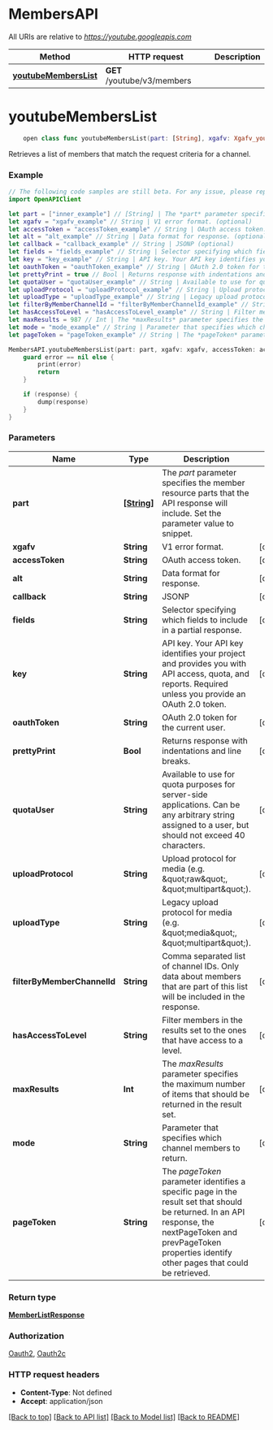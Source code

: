 # MembersAPI

All URIs are relative to *https://youtube.googleapis.com*

Method | HTTP request | Description
------------- | ------------- | -------------
[**youtubeMembersList**](MembersAPI.md#youtubememberslist) | **GET** /youtube/v3/members | 


# **youtubeMembersList**
```swift
    open class func youtubeMembersList(part: [String], xgafv: Xgafv_youtubeMembersList? = nil, accessToken: String? = nil, alt: Alt_youtubeMembersList? = nil, callback: String? = nil, fields: String? = nil, key: String? = nil, oauthToken: String? = nil, prettyPrint: Bool? = nil, quotaUser: String? = nil, uploadProtocol: String? = nil, uploadType: String? = nil, filterByMemberChannelId: String? = nil, hasAccessToLevel: String? = nil, maxResults: Int? = nil, mode: Mode_youtubeMembersList? = nil, pageToken: String? = nil, completion: @escaping (_ data: MemberListResponse?, _ error: Error?) -> Void)
```



Retrieves a list of members that match the request criteria for a channel.

### Example 
```swift
// The following code samples are still beta. For any issue, please report via http://github.com/OpenAPITools/openapi-generator/issues/new
import OpenAPIClient

let part = ["inner_example"] // [String] | The *part* parameter specifies the member resource parts that the API response will include. Set the parameter value to snippet.
let xgafv = "xgafv_example" // String | V1 error format. (optional)
let accessToken = "accessToken_example" // String | OAuth access token. (optional)
let alt = "alt_example" // String | Data format for response. (optional)
let callback = "callback_example" // String | JSONP (optional)
let fields = "fields_example" // String | Selector specifying which fields to include in a partial response. (optional)
let key = "key_example" // String | API key. Your API key identifies your project and provides you with API access, quota, and reports. Required unless you provide an OAuth 2.0 token. (optional)
let oauthToken = "oauthToken_example" // String | OAuth 2.0 token for the current user. (optional)
let prettyPrint = true // Bool | Returns response with indentations and line breaks. (optional)
let quotaUser = "quotaUser_example" // String | Available to use for quota purposes for server-side applications. Can be any arbitrary string assigned to a user, but should not exceed 40 characters. (optional)
let uploadProtocol = "uploadProtocol_example" // String | Upload protocol for media (e.g. \"raw\", \"multipart\"). (optional)
let uploadType = "uploadType_example" // String | Legacy upload protocol for media (e.g. \"media\", \"multipart\"). (optional)
let filterByMemberChannelId = "filterByMemberChannelId_example" // String | Comma separated list of channel IDs. Only data about members that are part of this list will be included in the response. (optional)
let hasAccessToLevel = "hasAccessToLevel_example" // String | Filter members in the results set to the ones that have access to a level. (optional)
let maxResults = 987 // Int | The *maxResults* parameter specifies the maximum number of items that should be returned in the result set. (optional)
let mode = "mode_example" // String | Parameter that specifies which channel members to return. (optional)
let pageToken = "pageToken_example" // String | The *pageToken* parameter identifies a specific page in the result set that should be returned. In an API response, the nextPageToken and prevPageToken properties identify other pages that could be retrieved. (optional)

MembersAPI.youtubeMembersList(part: part, xgafv: xgafv, accessToken: accessToken, alt: alt, callback: callback, fields: fields, key: key, oauthToken: oauthToken, prettyPrint: prettyPrint, quotaUser: quotaUser, uploadProtocol: uploadProtocol, uploadType: uploadType, filterByMemberChannelId: filterByMemberChannelId, hasAccessToLevel: hasAccessToLevel, maxResults: maxResults, mode: mode, pageToken: pageToken) { (response, error) in
    guard error == nil else {
        print(error)
        return
    }

    if (response) {
        dump(response)
    }
}
```

### Parameters

Name | Type | Description  | Notes
------------- | ------------- | ------------- | -------------
 **part** | [**[String]**](String.md) | The *part* parameter specifies the member resource parts that the API response will include. Set the parameter value to snippet. | 
 **xgafv** | **String** | V1 error format. | [optional] 
 **accessToken** | **String** | OAuth access token. | [optional] 
 **alt** | **String** | Data format for response. | [optional] 
 **callback** | **String** | JSONP | [optional] 
 **fields** | **String** | Selector specifying which fields to include in a partial response. | [optional] 
 **key** | **String** | API key. Your API key identifies your project and provides you with API access, quota, and reports. Required unless you provide an OAuth 2.0 token. | [optional] 
 **oauthToken** | **String** | OAuth 2.0 token for the current user. | [optional] 
 **prettyPrint** | **Bool** | Returns response with indentations and line breaks. | [optional] 
 **quotaUser** | **String** | Available to use for quota purposes for server-side applications. Can be any arbitrary string assigned to a user, but should not exceed 40 characters. | [optional] 
 **uploadProtocol** | **String** | Upload protocol for media (e.g. \&quot;raw\&quot;, \&quot;multipart\&quot;). | [optional] 
 **uploadType** | **String** | Legacy upload protocol for media (e.g. \&quot;media\&quot;, \&quot;multipart\&quot;). | [optional] 
 **filterByMemberChannelId** | **String** | Comma separated list of channel IDs. Only data about members that are part of this list will be included in the response. | [optional] 
 **hasAccessToLevel** | **String** | Filter members in the results set to the ones that have access to a level. | [optional] 
 **maxResults** | **Int** | The *maxResults* parameter specifies the maximum number of items that should be returned in the result set. | [optional] 
 **mode** | **String** | Parameter that specifies which channel members to return. | [optional] 
 **pageToken** | **String** | The *pageToken* parameter identifies a specific page in the result set that should be returned. In an API response, the nextPageToken and prevPageToken properties identify other pages that could be retrieved. | [optional] 

### Return type

[**MemberListResponse**](MemberListResponse.md)

### Authorization

[Oauth2](../README.md#Oauth2), [Oauth2c](../README.md#Oauth2c)

### HTTP request headers

 - **Content-Type**: Not defined
 - **Accept**: application/json

[[Back to top]](#) [[Back to API list]](../README.md#documentation-for-api-endpoints) [[Back to Model list]](../README.md#documentation-for-models) [[Back to README]](../README.md)

